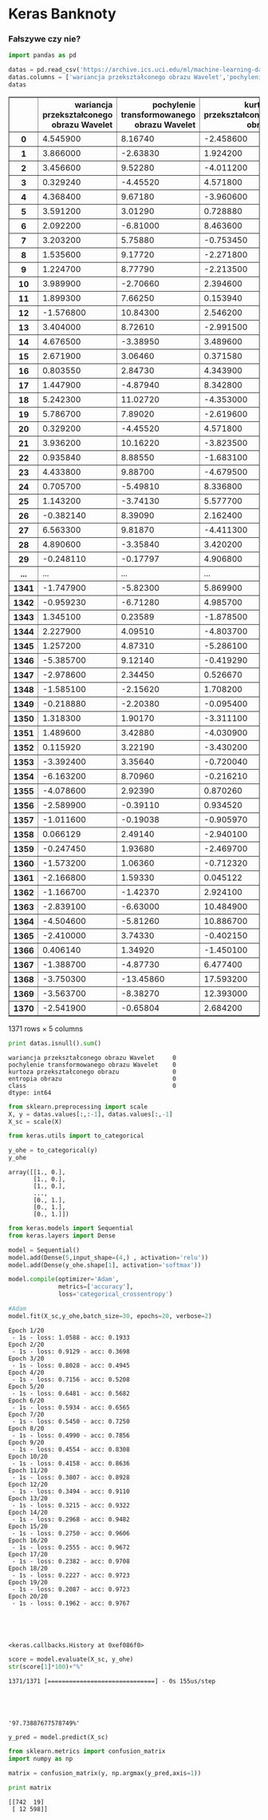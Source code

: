 
# Keras Banknoty 
### Fałszywe czy nie?


```python
import pandas as pd
```


```python
datas = pd.read_csv('https://archive.ics.uci.edu/ml/machine-learning-databases/ecoli/ecoli.data', index_col=False)
datas.columns = ['wariancja przekształconego obrazu Wavelet','pochylenie transformowanego obrazu Wavelet','kurtoza przekształconego obrazu','entropia obrazu','class']
datas
```




<div>
<style scoped>
    .dataframe tbody tr th:only-of-type {
        vertical-align: middle;
    }

    .dataframe tbody tr th {
        vertical-align: top;
    }

    .dataframe thead th {
        text-align: right;
    }
</style>
<table border="1" class="dataframe">
  <thead>
    <tr style="text-align: right;">
      <th></th>
      <th>wariancja przekształconego obrazu Wavelet</th>
      <th>pochylenie transformowanego obrazu Wavelet</th>
      <th>kurtoza przekształconego obrazu</th>
      <th>entropia obrazu</th>
      <th>class</th>
    </tr>
  </thead>
  <tbody>
    <tr>
      <th>0</th>
      <td>4.545900</td>
      <td>8.16740</td>
      <td>-2.458600</td>
      <td>-1.462100</td>
      <td>0</td>
    </tr>
    <tr>
      <th>1</th>
      <td>3.866000</td>
      <td>-2.63830</td>
      <td>1.924200</td>
      <td>0.106450</td>
      <td>0</td>
    </tr>
    <tr>
      <th>2</th>
      <td>3.456600</td>
      <td>9.52280</td>
      <td>-4.011200</td>
      <td>-3.594400</td>
      <td>0</td>
    </tr>
    <tr>
      <th>3</th>
      <td>0.329240</td>
      <td>-4.45520</td>
      <td>4.571800</td>
      <td>-0.988800</td>
      <td>0</td>
    </tr>
    <tr>
      <th>4</th>
      <td>4.368400</td>
      <td>9.67180</td>
      <td>-3.960600</td>
      <td>-3.162500</td>
      <td>0</td>
    </tr>
    <tr>
      <th>5</th>
      <td>3.591200</td>
      <td>3.01290</td>
      <td>0.728880</td>
      <td>0.564210</td>
      <td>0</td>
    </tr>
    <tr>
      <th>6</th>
      <td>2.092200</td>
      <td>-6.81000</td>
      <td>8.463600</td>
      <td>-0.602160</td>
      <td>0</td>
    </tr>
    <tr>
      <th>7</th>
      <td>3.203200</td>
      <td>5.75880</td>
      <td>-0.753450</td>
      <td>-0.612510</td>
      <td>0</td>
    </tr>
    <tr>
      <th>8</th>
      <td>1.535600</td>
      <td>9.17720</td>
      <td>-2.271800</td>
      <td>-0.735350</td>
      <td>0</td>
    </tr>
    <tr>
      <th>9</th>
      <td>1.224700</td>
      <td>8.77790</td>
      <td>-2.213500</td>
      <td>-0.806470</td>
      <td>0</td>
    </tr>
    <tr>
      <th>10</th>
      <td>3.989900</td>
      <td>-2.70660</td>
      <td>2.394600</td>
      <td>0.862910</td>
      <td>0</td>
    </tr>
    <tr>
      <th>11</th>
      <td>1.899300</td>
      <td>7.66250</td>
      <td>0.153940</td>
      <td>-3.110800</td>
      <td>0</td>
    </tr>
    <tr>
      <th>12</th>
      <td>-1.576800</td>
      <td>10.84300</td>
      <td>2.546200</td>
      <td>-2.936200</td>
      <td>0</td>
    </tr>
    <tr>
      <th>13</th>
      <td>3.404000</td>
      <td>8.72610</td>
      <td>-2.991500</td>
      <td>-0.572420</td>
      <td>0</td>
    </tr>
    <tr>
      <th>14</th>
      <td>4.676500</td>
      <td>-3.38950</td>
      <td>3.489600</td>
      <td>1.477100</td>
      <td>0</td>
    </tr>
    <tr>
      <th>15</th>
      <td>2.671900</td>
      <td>3.06460</td>
      <td>0.371580</td>
      <td>0.586190</td>
      <td>0</td>
    </tr>
    <tr>
      <th>16</th>
      <td>0.803550</td>
      <td>2.84730</td>
      <td>4.343900</td>
      <td>0.601700</td>
      <td>0</td>
    </tr>
    <tr>
      <th>17</th>
      <td>1.447900</td>
      <td>-4.87940</td>
      <td>8.342800</td>
      <td>-2.108600</td>
      <td>0</td>
    </tr>
    <tr>
      <th>18</th>
      <td>5.242300</td>
      <td>11.02720</td>
      <td>-4.353000</td>
      <td>-4.101300</td>
      <td>0</td>
    </tr>
    <tr>
      <th>19</th>
      <td>5.786700</td>
      <td>7.89020</td>
      <td>-2.619600</td>
      <td>-0.487080</td>
      <td>0</td>
    </tr>
    <tr>
      <th>20</th>
      <td>0.329200</td>
      <td>-4.45520</td>
      <td>4.571800</td>
      <td>-0.988800</td>
      <td>0</td>
    </tr>
    <tr>
      <th>21</th>
      <td>3.936200</td>
      <td>10.16220</td>
      <td>-3.823500</td>
      <td>-4.017200</td>
      <td>0</td>
    </tr>
    <tr>
      <th>22</th>
      <td>0.935840</td>
      <td>8.88550</td>
      <td>-1.683100</td>
      <td>-1.659900</td>
      <td>0</td>
    </tr>
    <tr>
      <th>23</th>
      <td>4.433800</td>
      <td>9.88700</td>
      <td>-4.679500</td>
      <td>-3.748300</td>
      <td>0</td>
    </tr>
    <tr>
      <th>24</th>
      <td>0.705700</td>
      <td>-5.49810</td>
      <td>8.336800</td>
      <td>-2.871500</td>
      <td>0</td>
    </tr>
    <tr>
      <th>25</th>
      <td>1.143200</td>
      <td>-3.74130</td>
      <td>5.577700</td>
      <td>-0.635780</td>
      <td>0</td>
    </tr>
    <tr>
      <th>26</th>
      <td>-0.382140</td>
      <td>8.39090</td>
      <td>2.162400</td>
      <td>-3.740500</td>
      <td>0</td>
    </tr>
    <tr>
      <th>27</th>
      <td>6.563300</td>
      <td>9.81870</td>
      <td>-4.411300</td>
      <td>-3.225800</td>
      <td>0</td>
    </tr>
    <tr>
      <th>28</th>
      <td>4.890600</td>
      <td>-3.35840</td>
      <td>3.420200</td>
      <td>1.090500</td>
      <td>0</td>
    </tr>
    <tr>
      <th>29</th>
      <td>-0.248110</td>
      <td>-0.17797</td>
      <td>4.906800</td>
      <td>0.154290</td>
      <td>0</td>
    </tr>
    <tr>
      <th>...</th>
      <td>...</td>
      <td>...</td>
      <td>...</td>
      <td>...</td>
      <td>...</td>
    </tr>
    <tr>
      <th>1341</th>
      <td>-1.747900</td>
      <td>-5.82300</td>
      <td>5.869900</td>
      <td>1.212000</td>
      <td>1</td>
    </tr>
    <tr>
      <th>1342</th>
      <td>-0.959230</td>
      <td>-6.71280</td>
      <td>4.985700</td>
      <td>0.328860</td>
      <td>1</td>
    </tr>
    <tr>
      <th>1343</th>
      <td>1.345100</td>
      <td>0.23589</td>
      <td>-1.878500</td>
      <td>1.325800</td>
      <td>1</td>
    </tr>
    <tr>
      <th>1344</th>
      <td>2.227900</td>
      <td>4.09510</td>
      <td>-4.803700</td>
      <td>-2.111200</td>
      <td>1</td>
    </tr>
    <tr>
      <th>1345</th>
      <td>1.257200</td>
      <td>4.87310</td>
      <td>-5.286100</td>
      <td>-5.874100</td>
      <td>1</td>
    </tr>
    <tr>
      <th>1346</th>
      <td>-5.385700</td>
      <td>9.12140</td>
      <td>-0.419290</td>
      <td>-5.918100</td>
      <td>1</td>
    </tr>
    <tr>
      <th>1347</th>
      <td>-2.978600</td>
      <td>2.34450</td>
      <td>0.526670</td>
      <td>-0.401730</td>
      <td>1</td>
    </tr>
    <tr>
      <th>1348</th>
      <td>-1.585100</td>
      <td>-2.15620</td>
      <td>1.708200</td>
      <td>0.901700</td>
      <td>1</td>
    </tr>
    <tr>
      <th>1349</th>
      <td>-0.218880</td>
      <td>-2.20380</td>
      <td>-0.095400</td>
      <td>0.564210</td>
      <td>1</td>
    </tr>
    <tr>
      <th>1350</th>
      <td>1.318300</td>
      <td>1.90170</td>
      <td>-3.311100</td>
      <td>0.065071</td>
      <td>1</td>
    </tr>
    <tr>
      <th>1351</th>
      <td>1.489600</td>
      <td>3.42880</td>
      <td>-4.030900</td>
      <td>-1.425900</td>
      <td>1</td>
    </tr>
    <tr>
      <th>1352</th>
      <td>0.115920</td>
      <td>3.22190</td>
      <td>-3.430200</td>
      <td>-2.845700</td>
      <td>1</td>
    </tr>
    <tr>
      <th>1353</th>
      <td>-3.392400</td>
      <td>3.35640</td>
      <td>-0.720040</td>
      <td>-3.523300</td>
      <td>1</td>
    </tr>
    <tr>
      <th>1354</th>
      <td>-6.163200</td>
      <td>8.70960</td>
      <td>-0.216210</td>
      <td>-3.634500</td>
      <td>1</td>
    </tr>
    <tr>
      <th>1355</th>
      <td>-4.078600</td>
      <td>2.92390</td>
      <td>0.870260</td>
      <td>-0.653890</td>
      <td>1</td>
    </tr>
    <tr>
      <th>1356</th>
      <td>-2.589900</td>
      <td>-0.39110</td>
      <td>0.934520</td>
      <td>0.429720</td>
      <td>1</td>
    </tr>
    <tr>
      <th>1357</th>
      <td>-1.011600</td>
      <td>-0.19038</td>
      <td>-0.905970</td>
      <td>0.003003</td>
      <td>1</td>
    </tr>
    <tr>
      <th>1358</th>
      <td>0.066129</td>
      <td>2.49140</td>
      <td>-2.940100</td>
      <td>-0.621560</td>
      <td>1</td>
    </tr>
    <tr>
      <th>1359</th>
      <td>-0.247450</td>
      <td>1.93680</td>
      <td>-2.469700</td>
      <td>-0.805180</td>
      <td>1</td>
    </tr>
    <tr>
      <th>1360</th>
      <td>-1.573200</td>
      <td>1.06360</td>
      <td>-0.712320</td>
      <td>-0.838800</td>
      <td>1</td>
    </tr>
    <tr>
      <th>1361</th>
      <td>-2.166800</td>
      <td>1.59330</td>
      <td>0.045122</td>
      <td>-1.678000</td>
      <td>1</td>
    </tr>
    <tr>
      <th>1362</th>
      <td>-1.166700</td>
      <td>-1.42370</td>
      <td>2.924100</td>
      <td>0.661190</td>
      <td>1</td>
    </tr>
    <tr>
      <th>1363</th>
      <td>-2.839100</td>
      <td>-6.63000</td>
      <td>10.484900</td>
      <td>-0.421130</td>
      <td>1</td>
    </tr>
    <tr>
      <th>1364</th>
      <td>-4.504600</td>
      <td>-5.81260</td>
      <td>10.886700</td>
      <td>-0.528460</td>
      <td>1</td>
    </tr>
    <tr>
      <th>1365</th>
      <td>-2.410000</td>
      <td>3.74330</td>
      <td>-0.402150</td>
      <td>-1.295300</td>
      <td>1</td>
    </tr>
    <tr>
      <th>1366</th>
      <td>0.406140</td>
      <td>1.34920</td>
      <td>-1.450100</td>
      <td>-0.559490</td>
      <td>1</td>
    </tr>
    <tr>
      <th>1367</th>
      <td>-1.388700</td>
      <td>-4.87730</td>
      <td>6.477400</td>
      <td>0.341790</td>
      <td>1</td>
    </tr>
    <tr>
      <th>1368</th>
      <td>-3.750300</td>
      <td>-13.45860</td>
      <td>17.593200</td>
      <td>-2.777100</td>
      <td>1</td>
    </tr>
    <tr>
      <th>1369</th>
      <td>-3.563700</td>
      <td>-8.38270</td>
      <td>12.393000</td>
      <td>-1.282300</td>
      <td>1</td>
    </tr>
    <tr>
      <th>1370</th>
      <td>-2.541900</td>
      <td>-0.65804</td>
      <td>2.684200</td>
      <td>1.195200</td>
      <td>1</td>
    </tr>
  </tbody>
</table>
<p>1371 rows × 5 columns</p>
</div>




```python
print datas.isnull().sum()
```

    wariancja przekształconego obrazu Wavelet     0
    pochylenie transformowanego obrazu Wavelet    0
    kurtoza przekształconego obrazu               0
    entropia obrazu                               0
    class                                         0
    dtype: int64
    


```python
from sklearn.preprocessing import scale
X, y = datas.values[:,:-1], datas.values[:,-1]
X_sc = scale(X)
```


```python
from keras.utils import to_categorical
```


```python
y_ohe = to_categorical(y)
y_ohe
```




    array([[1., 0.],
           [1., 0.],
           [1., 0.],
           ...,
           [0., 1.],
           [0., 1.],
           [0., 1.]])




```python
from keras.models import Sequential
from keras.layers import Dense
```


```python
model = Sequential()
model.add(Dense(5,input_shape=(4,) , activation='relu'))
model.add(Dense(y_ohe.shape[1], activation='softmax'))
```


```python
model.compile(optimizer='Adam', 
              metrics=['accuracy'], 
              loss='categorical_crossentropy')
```


```python
#Adam
model.fit(X_sc,y_ohe,batch_size=30, epochs=20, verbose=2)
```

    Epoch 1/20
     - 1s - loss: 1.0588 - acc: 0.1933
    Epoch 2/20
     - 1s - loss: 0.9129 - acc: 0.3698
    Epoch 3/20
     - 1s - loss: 0.8028 - acc: 0.4945
    Epoch 4/20
     - 1s - loss: 0.7156 - acc: 0.5208
    Epoch 5/20
     - 1s - loss: 0.6481 - acc: 0.5682
    Epoch 6/20
     - 1s - loss: 0.5934 - acc: 0.6565
    Epoch 7/20
     - 1s - loss: 0.5450 - acc: 0.7250
    Epoch 8/20
     - 1s - loss: 0.4990 - acc: 0.7856
    Epoch 9/20
     - 1s - loss: 0.4554 - acc: 0.8308
    Epoch 10/20
     - 1s - loss: 0.4158 - acc: 0.8636
    Epoch 11/20
     - 1s - loss: 0.3807 - acc: 0.8928
    Epoch 12/20
     - 1s - loss: 0.3494 - acc: 0.9110
    Epoch 13/20
     - 1s - loss: 0.3215 - acc: 0.9322
    Epoch 14/20
     - 1s - loss: 0.2968 - acc: 0.9482
    Epoch 15/20
     - 1s - loss: 0.2750 - acc: 0.9606
    Epoch 16/20
     - 1s - loss: 0.2555 - acc: 0.9672
    Epoch 17/20
     - 1s - loss: 0.2382 - acc: 0.9708
    Epoch 18/20
     - 1s - loss: 0.2227 - acc: 0.9723
    Epoch 19/20
     - 1s - loss: 0.2087 - acc: 0.9723
    Epoch 20/20
     - 1s - loss: 0.1962 - acc: 0.9767
    




    <keras.callbacks.History at 0xef086f0>




```python
score = model.evaluate(X_sc, y_ohe)
str(score[1]*100)+"%"
```

    1371/1371 [==============================] - 0s 155us/step
    




    '97.73887677578749%'




```python
y_pred = model.predict(X_sc)
```


```python
from sklearn.metrics import confusion_matrix
import numpy as np
```


```python
matrix = confusion_matrix(y, np.argmax(y_pred,axis=1))
```


```python
print matrix
```

    [[742  19]
     [ 12 598]]
    
